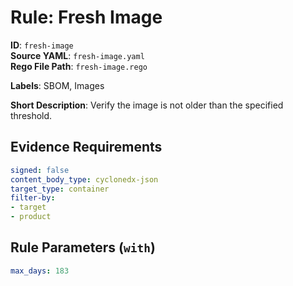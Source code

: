 # Rule: Fresh Image

**ID**: `fresh-image`  
**Source YAML**: `fresh-image.yaml`  
**Rego File Path**: `fresh-image.rego`  

**Labels**: SBOM, Images

**Short Description**: Verify the image is not older than the specified threshold.

## Evidence Requirements

```yaml
signed: false
content_body_type: cyclonedx-json
target_type: container
filter-by:
- target
- product
```
## Rule Parameters (`with`)

```yaml
max_days: 183
```
